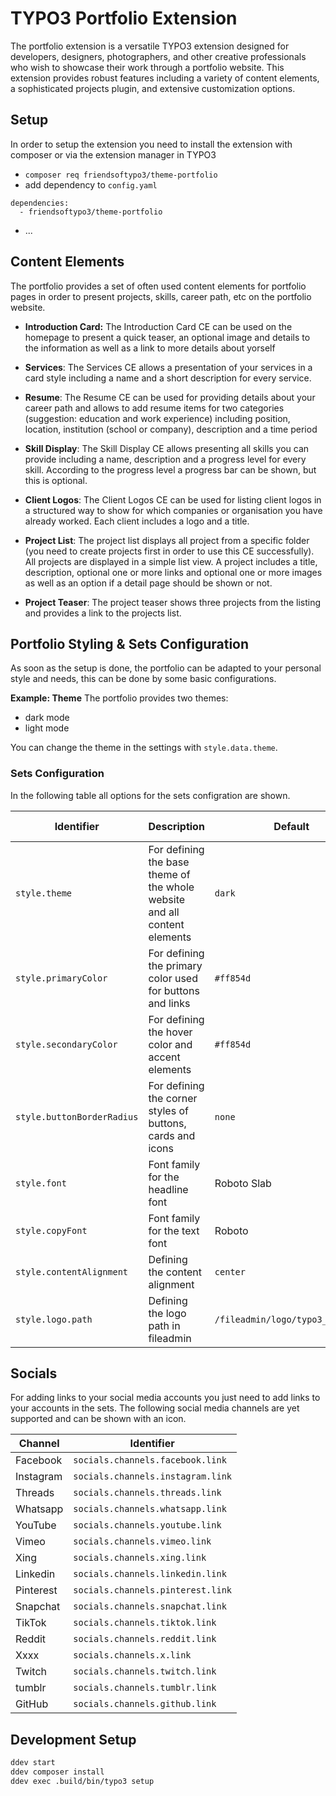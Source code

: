 # TYPO3 Portfolio Extension

The portfolio extension is a versatile TYPO3 extension designed for developers, designers, photographers, and other creative professionals who wish to showcase their work through a portfolio website. This extension provides robust features including a variety of content elements, a sophisticated projects plugin, and extensive customization options.

## Setup
In order to setup the extension you need to install the extension with composer or via the extension manager in TYPO3
- ```composer req friendsoftypo3/theme-portfolio```
- add dependency to ```config.yaml```
```
dependencies:
  - friendsoftypo3/theme-portfolio
```
- ...

## Content Elements
The portfolio provides a set of often used content elements for portfolio pages in order to present projects, skills, career path, etc on the portfolio website.

- **Introduction Card:** The Introduction Card CE can be used on the homepage to present a quick teaser, an optional image and details to the information as well as a link to more details about yorself

- **Services**: The Services CE allows a presentation of your services in a card style including a name and a short description for every service.

- **Resume**: The Resume CE can be used for providing details about your career path and allows to add resume items for two categories (suggestion: education and work experience) including position, location, institution (school or company), description and a time period

- **Skill Display**: The Skill Display CE allows presenting all skills you can provide including a name, description and a progress level for every skill. According to the progress level a progress bar can be shown, but this is optional.

- **Client Logos**: The Client Logos CE can be used for listing client logos in a structured way to show for which companies or organisation you have already worked. Each client includes a logo and a title.

- **Project List**: The project list displays all project from a specific folder (you need to create projects first in order to use this CE successfully). All projects are displayed in a simple list view. A project includes a title, description, optional one or more links and optional one or more images as well as an option if a detail page should be shown or not.

- **Project Teaser**: The project teaser shows three projects from the listing and provides a link to the projects list.


## Portfolio Styling & Sets Configuration
As soon as the setup is done, the portfolio can be adapted to your personal style and needs, this can be done by some basic configurations.

**Example: Theme**
The portfolio provides two themes:
- dark mode
- light mode

You can change the theme in the settings with ```style.data.theme```.

### Sets Configuration
In the following table all options for the sets configration are shown.

| Identifier    | Description                 | Default  | Possible Options             |
|---------------|-----------------------------|----------|------------------------------|
| ```style.theme``` | For defining the base theme of the whole website and all content elements |```dark```|```dark```, ```light```|
|```style.primaryColor```|For defining the primary color used for buttons and links|```#ff854d```|all hex color values|
|```style.secondaryColor```|For defining the hover color and accent elements|```#ff854d```|all hex color values|
|```style.buttonBorderRadius```|For defining the corner styles of buttons, cards and icons|```none```|```none```, ```rounded```, ```round```|
|```style.font```|Font family for the headline font|Roboto Slab|...|
|```style.copyFont```|Font family for the text font|Roboto|...|
|```style.contentAlignment```|Defining the content alignment|```center```|```center```, ```left```|
|```style.logo.path```|Defining the logo path in fileadmin|```/fileadmin/logo/typo3_logo.svg```|define the correct path|

## Socials

For adding links to your social media accounts you just need to add links to your accounts in the sets. The following social media channels are yet supported and can be shown with an icon.

| Channel| Identifier|
|--------|-----------|
| Facebook | ```socials.channels.facebook.link``` |
| Instagram | ```socials.channels.instagram.link``` |
| Threads | ```socials.channels.threads.link``` |
| Whatsapp | ```socials.channels.whatsapp.link``` |
| YouTube | ```socials.channels.youtube.link``` |
| Vimeo | ```socials.channels.vimeo.link``` |
| Xing | ```socials.channels.xing.link``` |
| Linkedin | ```socials.channels.linkedin.link``` |
| Pinterest | ```socials.channels.pinterest.link``` |
| Snapchat | ```socials.channels.snapchat.link``` |
| TikTok | ```socials.channels.tiktok.link``` |
| Reddit | ```socials.channels.reddit.link``` |
| Xxxx | ```socials.channels.x.link``` |
| Twitch | ```socials.channels.twitch.link``` |
| tumblr | ```socials.channels.tumblr.link``` |
| GitHub | ```socials.channels.github.link``` |

## Development Setup

```bash
ddev start
ddev composer install
ddev exec .build/bin/typo3 setup
```
